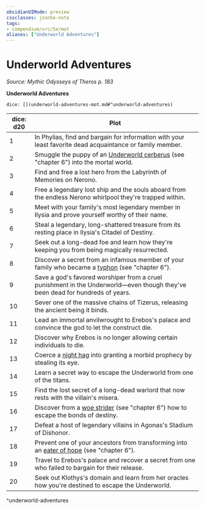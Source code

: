 ```yaml
---
obsidianUIMode: preview
cssclasses: json5e-note
tags:
- compendium/src/5e/mot
aliases: ["Underworld Adventures"]
---
```

# Underworld Adventures
*Source: Mythic Odysseys of Theros p. 183* 

**Underworld Adventures**

`dice: [](underworld-adventures-mot.md#^underworld-adventures)`

| dice: d20 | Plot |
|-----------|------|
| 1 | In Phylias, find and bargain for information with your least favorite dead acquaintance or family member. |
| 2 | Smuggle the puppy of an [Underworld cerberus](/3-Mechanics/CLI/bestiary/monstrosity/underworld-cerberus-mot.md) (see "chapter 6") into the mortal world. |
| 3 | Find and free a lost hero from the Labyrinth of Memories on Nerono. |
| 4 | Free a legendary lost ship and the souls aboard from the endless Nerono whirlpool they're trapped within. |
| 5 | Meet with your family's most legendary member in Ilysia and prove yourself worthy of their name. |
| 6 | Steal a legendary, long-shattered treasure from its resting place in Ilysia's Citadel of Destiny. |
| 7 | Seek out a long-dead foe and learn how they're keeping you from being magically resurrected. |
| 8 | Discover a secret from an infamous member of your family who became a [typhon](/3-Mechanics/CLI/bestiary/monstrosity/typhon-mot.md) (see "chapter 6"). |
| 9 | Save a god's favored worshiper from a cruel punishment in the Underworld—even though they've been dead for hundreds of years. |
| 10 | Sever one of the massive chains of Tizerus, releasing the ancient being it binds. |
| 11 | Lead an immortal anvilwrought to Erebos's palace and convince the god to let the construct die. |
| 12 | Discover why Erebos is no longer allowing certain individuals to die. |
| 13 | Coerce a [night hag](/3-Mechanics/CLI/bestiary/fiend/night-hag.md) into granting a morbid prophecy by stealing its eye. |
| 14 | Learn a secret way to escape the Underworld from one of the titans. |
| 15 | Find the lost secret of a long-dead warlord that now rests with the villain's misera. |
| 16 | Discover from a [woe strider](/3-Mechanics/CLI/bestiary/aberration/woe-strider-mot.md) (see "chapter 6") how to escape the bonds of destiny. |
| 17 | Defeat a host of legendary villains in Agonas's Stadium of Dishonor. |
| 18 | Prevent one of your ancestors from transforming into an [eater of hope](/3-Mechanics/CLI/bestiary/fiend/eater-of-hope-mot.md) (see "chapter 6"). |
| 19 | Travel to Erebos's palace and recover a secret from one who failed to bargain for their release. |
| 20 | Seek out Klothys's domain and learn from her oracles how you're destined to escape the Underworld. |
^underworld-adventures